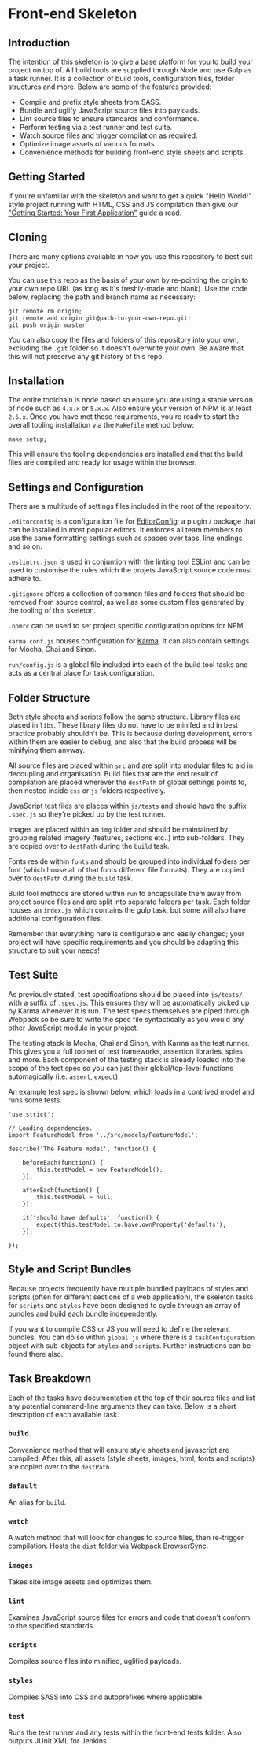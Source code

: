 # Front-end Skeleton

## Introduction
The intention of this skeleton is to give a base platform for you to build your
project on top of. All build tools are supplied through Node and use Gulp as a
task runner. It is a collection of build tools, configuration files, folder
structures and more. Below are some of the features provided:

- Compile and prefix style sheets from SASS.
- Bundle and uglify JavaScript source files into payloads.
- Lint source files to ensure standards and conformance.
- Perform testing via a test runner and test suite.
- Watch source files and trigger compilation as required.
- Optimize image assets of various formats.
- Convenience methods for building front-end style sheets and scripts.

## Getting Started
If you're unfamiliar with the skeleton and want to get a quick "Hello World!"
style project running with HTML, CSS and JS compilation then give our
["Getting Started: Your First Application"](https://github.com/rehabstudio/fe-skeleton/wiki/Getting-Started:-Your-First-Application) guide a read.

## Cloning
There are many options available in how you use this repository to best suit
your project.

You can use this repo as the basis of your own by re-pointing the origin to your
 own repo URL (as long as it's freshly-made and blank). Use the code below,
 replacing the path and branch name as necessary:

```
git remote rm origin;
git remote add origin git@path-to-your-own-repo.git;
git push origin master
```

You can also copy the files and folders of this repository into your own,
excluding the `.git` folder so it doesn't overwrite your own. Be aware that this
 will not preserve any git history of this repo.

## Installation
The entire toolchain is node based so ensure you are using a stable version of
node such as `4.x.x` or `5.x.x`. Also ensure your version of NPM is at least
`2.6.x`. Once you have met these requirements, you're ready to start the overall
tooling installation via the `Makefile` method below:

```
make setup;
```

This will ensure the tooling dependencies are installed and that the build files
are compiled and ready for usage within the browser.


## Settings and Configuration
There are a multitude of settings files included in the root of the repository.

`.editorconfig` is a configuration file for
[EditorConfig](http://editorconfig.org/); a plugin / package that can be
installed in most popular editors. It enforces all team members to use the same
formatting settings such as spaces over tabs, line endings and so on.

`.eslintrc.json` is used in conjuntion with the linting tool
[ESLint](http://eslint.org/) and can be used to customise the rules which the
projets JavaScript source code must adhere to.

`.gitignore` offers a collection of common files and folders that should be
removed from source control, as well as some custom files generated by the
tooling of this skeleton.

`.npmrc` can be used to set project specific configuration options for NPM.

`karma.conf.js` houses configuration for
[Karma](http://karma-runner.github.io/). It can also contain settings for Mocha,
Chai and Sinon.

`run/config.js` is a global file included into each of the build tool tasks and
acts as a central place for task configuration.

## Folder Structure
Both style sheets and scripts follow the same structure. Library files are
placed in `libs`. These library files do not have to be minifed and in best
practice probably shouldn't be. This is because during development, errors
within them are easier to debug, and also that the build process will be
minifying them anyway.

All source files are placed within `src` and are split into modular files to aid
in decoupling and organisation. Build files that are the end result of
compilation are placed wherever the `destPath` of global settings points to,
then nested inside `css` or `js` folders respectively.

JavaScript test files are places within `js/tests` and should have the suffix
`.spec.js` so they're picked up by the test runner.

Images are placed within an `img` folder and should be maintained by grouping
related imagery (features, sections etc..) into sub-folders. They are copied
over to `destPath` during the `build` task.

Fonts reside within `fonts` and should be grouped into individual folders per
font (which house all of that fonts different file formats). They are copied
over to `destPath` during the `build` task.

Build tool methods are stored within `run` to encapsulate them away from project
source files and are split into separate folders per task. Each folder houses an
`index.js` which contains the gulp task, but some will also have additional
configuration files.

Remember that everything here is configurable and easily changed; your project
will have specific requirements and you should be adapting this structure to
suit your needs!

## Test Suite
As previously stated, test specifications should be placed into `js/tests/` with
a suffix of `.spec.js`. This ensures they will be automatically picked up by
Karma whenever it is run. The test specs themselves are piped through Webpack so
be sure to write the spec file syntactically as you would any other JavaScript
module in your project.

The testing stack is Mocha, Chai and Sinon, with Karma as the test runner. This
gives you a full toolset of test frameworks, assertion libraries, spies and
more. Each component of the testing stack is already loaded into the scope of
the test spec so you can just their global/top-level functions automagically
(i.e. `assert`, `expect`).

An example test spec is shown below, which loads in a contrived model and runs
some tests.
```
'use strict';

// Loading dependencies.
import FeatureModel from '../src/models/FeatureModel';

describe('The Feature model', function() {

    beforeEach(function() {
        this.testModel = new FeatureModel();
    });

    afterEach(function() {
        this.testModel = null;
    });

    it('should have defaults', function() {
        expect(this.testModel.to.have.ownProperty('defaults');
    });

});
```

## Style and Script Bundles
Because projects frequently have multiple bundled payloads of styles and scripts
(often for different sections of a web application), the skeleton tasks for
`scripts` and `styles` have been designed to cycle through an array of bundles
and build each bundle independently.

If you want to compile CSS or JS you will need to define the relevant bundles.
You can do so within `global.js` where there is a `taskConfiguration` object
with sub-objects for `styles` and `scripts`. Further instructions can be found
there also.

## Task Breakdown
Each of the tasks have documentation at the top of their source files and list
any potential command-line arguments they can take. Below is a short description
of each available task.

### `build`
Convenience method that will ensure style sheets and javascript are compiled.
After this, all assets (style sheets, images, html, fonts and scripts) are
copied over to the `destPath`.

### `default`
An alias for `build`.

### `watch`
A watch method that will look for changes to source files, then re-trigger
compilation.
Hosts the `dist` folder via Webpack BrowserSync.

### `images`
Takes site image assets and optimizes them.

### `lint`
Examines JavaScript source files for errors and code that doesn't conform to the
specified standards.

### `scripts`
Compiles source files into minified, uglified payloads.

### `styles`
Compiles SASS into CSS and autoprefixes where applicable.

### `test`
Runs the test runner and any tests within the front-end tests folder. Also
outputs JUnit XML for Jenkins.
